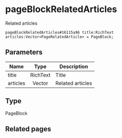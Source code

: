 # pageBlockRelatedArticles
Related articles

```
pageBlockRelatedArticles#16115a96 title:RichText articles:Vector<PageRelatedArticle> = PageBlock;
```

## Parameters
| Name | Type | Description |
| ---- | :----: | ----------- |
| title | RichText | Title |
| articles | Vector<PageRelatedArticle> | Related articles |


## Type
PageBlock

## Related pages
